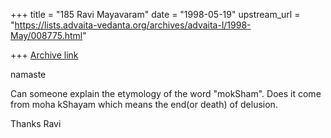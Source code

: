+++
title = "185 Ravi Mayavaram"
date = "1998-05-19"
upstream_url = "https://lists.advaita-vedanta.org/archives/advaita-l/1998-May/008775.html"

+++
[Archive link](https://lists.advaita-vedanta.org/archives/advaita-l/1998-May/008775.html)

namaste

Can someone explain the etymology of the word "mokSham". Does
it come from moha kShayam which means the end(or death) of delusion.


Thanks
Ravi

